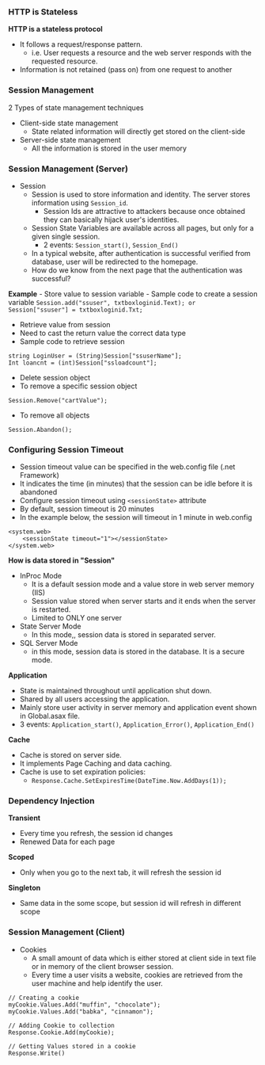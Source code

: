 ### HTTP is Stateless
**HTTP is a stateless protocol**
- It follows a request/response pattern. 
	- i.e. User requests a resource and the web server responds with the requested resource.
- Information is not retained (pass on) from one request to another

### Session Management
2 Types of state management techniques
- Client-side state management
	- State related information will directly get stored on the client-side
- Server-side state management
	- All the information is stored in the user memory


### Session Management (Server)
- Session
	- Session is used to store information and identity. The server stores information using `Session_id`.
		- Session Ids are attractive to attackers because once obtained they can basically hijack user's identities.
	- Session State Variables are available across all pages, but only for a given single session.
		- 2 events: `Session_start()`, `Session_End()`
	- In a typical website, after authentication is successful verified from database, user will be redirected to the homepage.
	- How do we know from the next page that the authentication was successful?

**Example**
	- Store value to session variable
	- Sample code to create a session variable
	```
	Session.add("ssuser", txtboxloginid.Text);
	or
	Session["ssuser"] = txtboxloginid.Txt;
	```

- Retrieve value from session
- Need to cast the return value the correct data type
- Sample code to retrieve session
```
string LoginUser = (String)Session["ssuserName"];
Int loancnt = (int)Session["ssloadcount"];
```

- Delete session object
- To remove a specific session object
```
Session.Remove("cartValue");
```
- To remove all objects
```
Session.Abandon();
```

### Configuring Session Timeout
- Session timeout value can be specified in the web.config file (.net Framework)
- It indicates the time (in minutes) that the session can be idle before it is abandoned
- Configure session timeout using `<sessionState>` attribute
- By default, session timeout is 20 minutes
- In the example below, the session will timeout in 1 minute in web.config
```
<system.web>
	<sessionState timeout="1"></sessionState>
</system.web>
```

**How is data stored in "Session"**
- InProc Mode
	- It is a default session mode and a value store in web server memory (IIS)
	- Session value stored when server starts and it ends when the server is restarted.
	- Limited to ONLY one server
- State Server Mode
	- In this mode,, session data is stored in separated server.
- SQL Server Mode
	- in this mode, session data is stored in the database. It is a secure mode.

**Application**
- State is maintained throughout until application shut down.
- Shared by all users accessing the application.
- Mainly store user activity in server memory and application event shown in Global.asax file.
- 3 events: `Application_start()`, `Application_Error()`, `Application_End()`

**Cache**
- Cache is stored on server side.
- It implements Page Caching and data caching.
- Cache is use to set expiration policies:
	- `Response.Cache.SetExpiresTime(DateTime.Now.AddDays(1));`

### Dependency Injection 
**Transient**
- Every time you refresh, the session id changes
- Renewed Data for each page

**Scoped**
- Only when you go to the next tab, it will refresh the session id

**Singleton**
- Same data in the some scope, but session id will refresh in different scope

### Session Management (Client)
- Cookies
	- A small amount of data which is either stored at client side in text file or in memory of the client browser session.
	- Every time a user visits a website, cookies are retrieved from the user machine and help identify the user.
```
// Creating a cookie
myCookie.Values.Add("muffin", "chocolate");
myCookie.Values.Add("babka", "cinnamon");

// Adding Cookie to collection
Response.Cookie.Add(myCookie);

// Getting Values stored in a cookie
Response.Write()
```